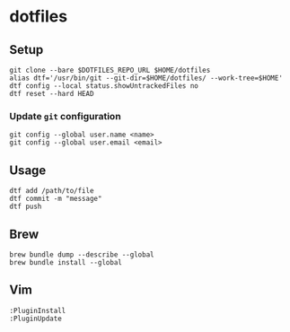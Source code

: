 # dotfiles

## Setup
```
git clone --bare $DOTFILES_REPO_URL $HOME/dotfiles
alias dtf='/usr/bin/git --git-dir=$HOME/dotfiles/ --work-tree=$HOME'
dtf config --local status.showUntrackedFiles no
dtf reset --hard HEAD
```

### Update `git` configuration

```
git config --global user.name <name>
git config --global user.email <email>
```

## Usage
```
dtf add /path/to/file
dtf commit -m "message"
dtf push
```

## Brew
```
brew bundle dump --describe --global
brew bundle install --global
```

## Vim
```
:PluginInstall
:PluginUpdate
```

